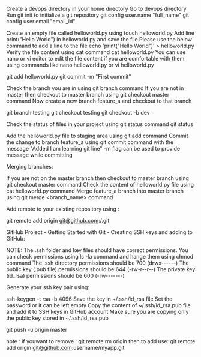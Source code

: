 Create a devops directory in your home directory
Go to devops directory
Run git init to initialize a git repository
git config user.name "full_name"
git config user.email "email_id"


Create an empty file called helloworld.py using touch helloworld.py
Add line print("Hello World") in helloworld.py and save the file
Please use the below command to add a line to the file
echo 'print("Hello World")' > helloworld.py
Verify the file content using cat command
cat helloworld.py
You can use nano or vi editor to edit the file content if you are comfortable with them using commands like nano helloworld.py or vi helloworld.py

git add helloworld.py
git commit -m "First commit"

Check the branch you are in using git branch command
If you are not in master then checkout to master branch using git checkout master command
Now create a new branch feature_a and checkout to that branch

git branch testing
git checkout testing
git checkout -b dev


Check the status of files in your project using git status command
git status

Add the helloworld.py file to staging area using git add command
Commit the change to branch feature_a using git commit command with the message "Added I am learning git line"
-m flag can be used to provide message while committing


Merging branches:

If you are not on the master branch then checkout to master branch using git checkout master command
Check the content of helloworld.py file using cat helloworld.py command
Merge feature_a branch into master branch using git merge <branch_name> command


Add remote to your existing repository using : 

git remote add origin git@github.com:<your-github-username>/<repository-name>.git


GitHub Project - Getting Started with Git - Creating SSH keys and adding to GitHub:

NOTE:
      The .ssh folder and key files should have correct permissions. You can check permissions using ls -la command and
      hange them using chmod command
      The .ssh directory permissions should be 700 (drwx------)
      The public key (.pub file) permissions should be 644 (-rw-r--r--)
      The private key (id_rsa) permissions should be 600 (-rw-------)


Generate your ssh key pair using:

ssh-keygen -t rsa -b 4096
Save the key in ~/.ssh/id_rsa file
Set the password or it can be left empty
Copy the content of ~/.ssh/id_rsa.pub file and add it to SSH keys in GitHub account
Make sure you are copying only the public key stored in ~/.ssh/id_rsa.pub

git push -u origin master

note : 
if youwant to remove :
git remote rm origin
then to add use:
git remote add origin git@github.com:username/myapp.git
